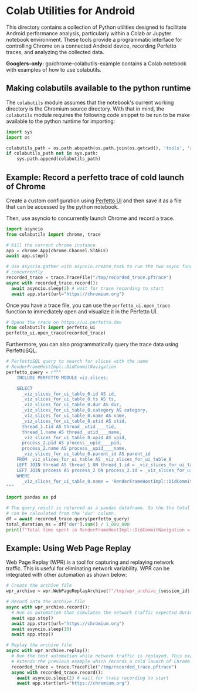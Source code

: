 # Colab Utilities for Android

This directory contains a collection of Python utilities designed to facilitate
Android performance analysis, particularly within a Colab or Jupyter notebook
environment. These tools provide a programmatic interface for controlling Chrome
on a connected Android device, recording Perfetto traces, and analyzing the
collected data.

**Googlers-only:** go/chrome-colabutils-example contains a Colab notebook with
examples of how to use colabutils.

## Making colabutils available to the python runtime
The `colabutils` module assumes that the notebook's current working directory is
the Chromium source directory. With that in mind, the `colabutils` module
requires the following code snippet to be run to be make available to the python
runtime for importing:

```python
import sys
import os

colabutils_path = os.path.abspath(os.path.join(os.getcwd(), 'tools', 'android'))
if colabutils_path not in sys.path:
    sys.path.append(colabutils_path)
```

## Example: Record a perfetto trace of cold launch of Chrome
Create a custom configuration using [Perfetto
UI](https://ui.perfetto.dev/#!/record/cmdline) and then save it as a file that
can be accessed by the python notebook.

Then, use asyncio to concurrently launch Chrome and record a trace.
```python
import asyncio
from colabutils import chrome, trace

# Kill the current chrome instance
app = chrome.App(chrome.Channel.STABLE)
await app.stop()

# Use asyncio.gather with asyncio.create_task to run the two async functions
# concurrently
recorded_trace = trace.TraceFile("/tmp/recorded_trace.pftrace")
async with recorded_trace.record():
  await asyncio.sleep(2) # wait for trace recording to start
  await app.start(url="https://chromium.org")
```

Once you have a trace file, you can use the `perfetto_ui.open_trace` function to
immediately open and visualize it in the Perfetto UI.
```python
# Opens the trace on https://ui.perfetto.dev
from colabutils import perfetto_ui
perfetto_ui.open_trace(recorded_trace)
```

Furthermore, you can also programmatically query the trace data using
PerfettoSQL.
```python
# PerfettoSQL query to search for slices with the name
# RenderFrameHostImpl::DidCommitNavigation
perfetto_query = r"""
    INCLUDE PERFETTO MODULE viz.slices;

    SELECT
      _viz_slices_for_ui_table_0.id AS id,
      _viz_slices_for_ui_table_0.ts AS ts,
      _viz_slices_for_ui_table_0.dur AS dur,
      _viz_slices_for_ui_table_0.category AS category,
      _viz_slices_for_ui_table_0.name AS name,
      _viz_slices_for_ui_table_0.utid AS utid,
      thread_1.tid AS thread__utid____tid,
      thread_1.name AS thread__utid____name,
      _viz_slices_for_ui_table_0.upid AS upid,
      process_2.pid AS process__upid____pid,
      process_2.name AS process__upid____name,
      _viz_slices_for_ui_table_0.parent_id AS parent_id
    FROM _viz_slices_for_ui_table AS _viz_slices_for_ui_table_0
    LEFT JOIN thread AS thread_1 ON thread_1.id = _viz_slices_for_ui_table_0.utid
    LEFT JOIN process AS process_2 ON process_2.id = _viz_slices_for_ui_table_0.upid
    WHERE
      _viz_slices_for_ui_table_0.name = 'RenderFrameHostImpl::DidCommitNavigation'
"""

import pandas as pd

# The query result is returned as a pandas dataframe. So the the total duration
# can be calculated from the 'dur' column.
df = await recorded_trace.query(perfetto_query)
total_duration_ms = df['dur'].sum() / 1_000_000
print(f"Total time spent in RenderFrameHostImpl::DidCommitNavigation = {total_duration_ms} milliseconds")
```

## Example: Using Web Page Replay
Web Page Replay (WPR) is a tool for capturing and replaying network traffic.
This is useful for eliminating network variability. WPR can be integrated with
other automation as shown below:
```python
# Create the archive file
wpr_archive = wpr.WebPageReplayArchive(f"/tmp/wpr_archive_{session_id}.wprgo")

# Record into the archive file
async with wpr_archive.record():
  # Run an automation that simulates the network traffic expected during replay
  await app.stop()
  await app.start(url="https://chromium.org")
  await asyncio.sleep(10)
  await app.stop()

# Replay the archive file
async with wpr_archive.replay():
  # Run the test automation while network traffic is replayed. This example
  # extends the previous example which records a cold launch of Chrome.
  recorded_trace = trace.TraceFile("/tmp/recorded_trace.pftrace")
  async with recorded_trace.record():
    await asyncio.sleep(2) # wait for trace recording to start
    await app.start(url="https://chromium.org")
```